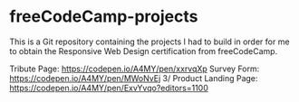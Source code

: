 # freeCodeCamp-projects

This is a Git repository containing the projects I had to build in order for me to obtain the Responsive Web Design certification from freeCodeCamp.

Tribute Page: https://codepen.io/A4MY/pen/xxrvqXp 
Survey Form: https://codepen.io/A4MY/pen/MWoNvEj 
3/ Product Landing Page: https://codepen.io/A4MY/pen/ExvYvqo?editors=1100 
